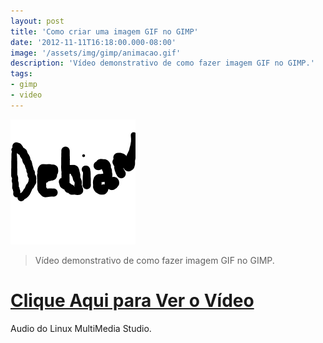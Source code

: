 ```yaml
---
layout: post
title: 'Como criar uma imagem GIF no GIMP'
date: '2012-11-11T16:18:00.000-08:00'
image: '/assets/img/gimp/animacao.gif'
description: 'Vídeo demonstrativo de como fazer imagem GIF no GIMP.'
tags:
- gimp
- video
---
```


![Como criar uma imagem GIF no GIMP](/assets/img/gimp/animacao.gif "Como criar uma imagem GIF no GIMP")

> Vídeo demonstrativo de como fazer imagem GIF no GIMP.


# [Clique Aqui para Ver o Vídeo](http://www.youtube.com/watch?v=_RNYC4yda_8)


Audio do Linux MultiMedia Studio.

<script async src="https://pagead2.googlesyndication.com/pagead/js/adsbygoogle.js"></script>

<!-- Informat -->
<ins class="adsbygoogle"
 style="display:block"
 data-ad-client="ca-pub-2838251107855362"
 data-ad-slot="2327980059"
 data-ad-format="auto"
 data-full-width-responsive="true"></ins>

<script>
(adsbygoogle = window.adsbygoogle || []).push({});
</script>



